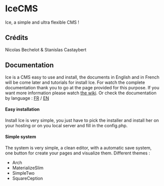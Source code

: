 # IceCMS
Ice, a simple and ultra flexible CMS !

## Crédits
Nicolas Bechelot & Stanislas Castaybert

## Documentation
Ice is a CMS easy to use and install, the documents in English and in French will be come later and tutorials for install Ice. For watch the complete documentation thank you to go at the page provided for this purpose. If you want more information please watch [the wiki](https://github.com/stan1712/IceCMS/wiki). Or check the documentation by language : [FR](https://github.com/stan1712/IceCMS/wiki/DOCUMENTATION-FR%22FR%22) / [EN](https://github.com/stan1712/IceCMS/wiki/DOCUMENTATION-EN%22EN%22)

#### Easy installation
Install Ice is very simple, you just have to pick the installer and install her on your hosting or on you local server and fill in the config.php.

#### Simple system
The system is very simple, a clean editor, with a automatic save system, one button for create your pages and visualize them.
Different themes :

- Arch
- MaterializeSlim
- SimpleTwo
- SquareCeption
